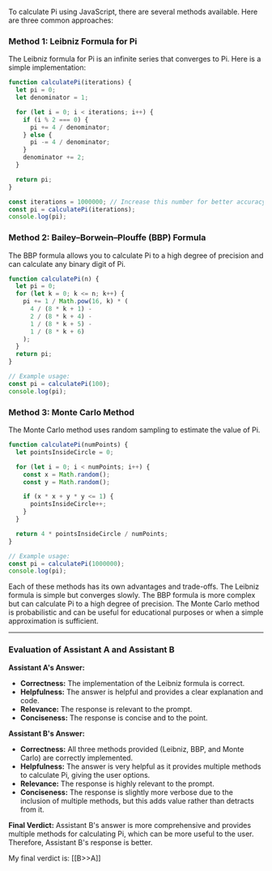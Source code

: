 
To calculate Pi using JavaScript, there are several methods available. Here are three common approaches:

### Method 1: Leibniz Formula for Pi
The Leibniz formula for Pi is an infinite series that converges to Pi. Here is a simple implementation:

```javascript
function calculatePi(iterations) {
  let pi = 0;
  let denominator = 1;

  for (let i = 0; i < iterations; i++) {
    if (i % 2 === 0) {
      pi += 4 / denominator;
    } else {
      pi -= 4 / denominator;
    }
    denominator += 2;
  }

  return pi;
}

const iterations = 1000000; // Increase this number for better accuracy
const pi = calculatePi(iterations);
console.log(pi);
```

### Method 2: Bailey–Borwein–Plouffe (BBP) Formula
The BBP formula allows you to calculate Pi to a high degree of precision and can calculate any binary digit of Pi.

```javascript
function calculatePi(n) {
  let pi = 0;
  for (let k = 0; k <= n; k++) {
    pi += 1 / Math.pow(16, k) * (
      4 / (8 * k + 1) -
      2 / (8 * k + 4) -
      1 / (8 * k + 5) -
      1 / (8 * k + 6)
    );
  }
  return pi;
}

// Example usage:
const pi = calculatePi(100);
console.log(pi);
```

### Method 3: Monte Carlo Method
The Monte Carlo method uses random sampling to estimate the value of Pi.

```javascript
function calculatePi(numPoints) {
  let pointsInsideCircle = 0;

  for (let i = 0; i < numPoints; i++) {
    const x = Math.random();
    const y = Math.random();

    if (x * x + y * y <= 1) {
      pointsInsideCircle++;
    }
  }

  return 4 * pointsInsideCircle / numPoints;
}

// Example usage:
const pi = calculatePi(1000000);
console.log(pi);
```

Each of these methods has its own advantages and trade-offs. The Leibniz formula is simple but converges slowly. The BBP formula is more complex but can calculate Pi to a high degree of precision. The Monte Carlo method is probabilistic and can be useful for educational purposes or when a simple approximation is sufficient.

---

### Evaluation of Assistant A and Assistant B

**Assistant A's Answer:**
- **Correctness:** The implementation of the Leibniz formula is correct.
- **Helpfulness:** The answer is helpful and provides a clear explanation and code.
- **Relevance:** The response is relevant to the prompt.
- **Conciseness:** The response is concise and to the point.

**Assistant B's Answer:**
- **Correctness:** All three methods provided (Leibniz, BBP, and Monte Carlo) are correctly implemented.
- **Helpfulness:** The answer is very helpful as it provides multiple methods to calculate Pi, giving the user options.
- **Relevance:** The response is highly relevant to the prompt.
- **Conciseness:** The response is slightly more verbose due to the inclusion of multiple methods, but this adds value rather than detracts from it.

**Final Verdict:**
Assistant B's answer is more comprehensive and provides multiple methods for calculating Pi, which can be more useful to the user. Therefore, Assistant B's response is better.

My final verdict is: [[B>>A]]